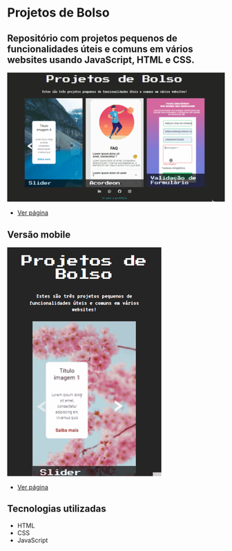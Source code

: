 # Projetos de Bolso

## Repositório com projetos pequenos de funcionalidades úteis e comuns em vários websites usando JavaScript, HTML e CSS.

[<img src="src/img/desktop.gif" alt="Página desktop">](https://kellysondias.github.io/projetos-de-bolso/)

- <a href="https://kellysondias.github.io/projetos-de-bolso/">Ver página</a>

## Versão mobile

[<img src="src/img/mobile.gif" alt="Página mobile">](https://kellysondias.github.io/projetos-de-bolso/)

- <a href="https://kellysondias.github.io/projetos-de-bolso/">Ver página</a>

## Tecnologias utilizadas
- HTML
- CSS
- JavaScript
